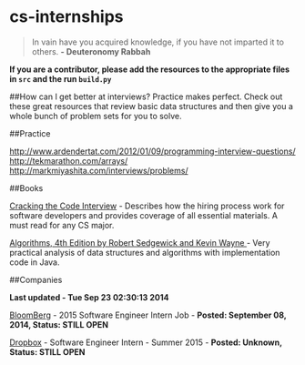 cs-internships
=============

> In vain have you acquired knowledge, if you have not imparted it to others. **- Deuteronomy Rabbah**


**If you are a contributor, please add the resources to the appropriate files in `src` and the run `build.py`**


##How can I get better at interviews?
Practice makes perfect. Check out these great resources that review basic data structures and then give you a whole bunch of problem sets for you to solve.

##Practice

http://www.ardendertat.com/2012/01/09/programming-interview-questions/
http://tekmarathon.com/arrays/
http://markmiyashita.com/interviews/problems/


##Books

[Cracking the Code Interview](https://drive.google.com/file/d/0B6Y3-liwHuKGcmVFS1ZlSmV5ek0/edit?usp=sharing) - Describes how the hiring process work for software developers and provides coverage of all essential materials. A must read for any CS major.

[Algorithms, 4th Edition by Robert Sedgewick and Kevin Wayne ](https://drive.google.com/file/d/0B6Y3-liwHuKGUHl3TlVZUW50YUU/edit?usp=sharing) - Very practical analysis of data structures and algorithms with implementation code in Java.

##Companies

**Last updated - Tue Sep 23 02:30:13 2014**

[BloomBerg](http://jobs.bloomberg.com/job/New-York-2015-Software-Engineer-Intern-Job-NY/81332300/) - 2015 Software Engineer Intern Job - **Posted: September 08, 2014, Status: STILL OPEN**

[Dropbox](https://www.dropbox.com/jobs/listing/544) - Software Engineer Intern - Summer 2015 - **Posted: Unknown, Status: STILL OPEN**

